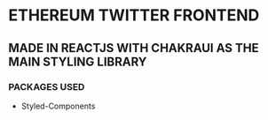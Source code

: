 # ETHEREUM TWITTER FRONTEND 

## MADE IN REACTJS WITH CHAKRAUI AS THE MAIN STYLING LIBRARY

### PACKAGES USED
- Styled-Components